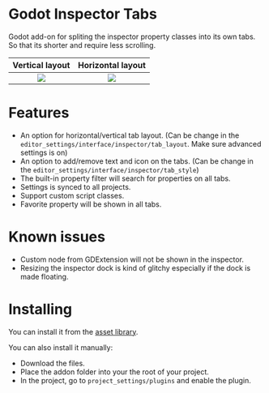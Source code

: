 # Godot Inspector Tabs
Godot add-on for spliting the inspector property classes into its own tabs. So that its shorter and require less scrolling.

Vertical layout           |  Horizontal layout
:-------------------------:|:-------------------------:
![](https://github.com/user-attachments/assets/fc5455d2-c48d-4e1f-b51f-4c09e2d4eb83)  |  ![](https://github.com/user-attachments/assets/e2849982-a57f-46d6-bcfa-c38676032b9d)

# Features
- An option for horizontal/vertical tab layout. (Can be change in the `editor_settings/interface/inspector/tab_layout`. Make sure advanced settings is on)
- An option to add/remove text and icon on the tabs. (Can be change in the `editor_settings/interface/inspector/tab_style`)
- The built-in property filter will search for properties on all tabs.
- Settings is synced to all projects.
- Support custom script classes.
- Favorite property will be shown in all tabs.

# Known issues
- Custom node from GDExtension will not be shown in the inspector.
- Resizing the inspector dock is kind of glitchy especially if the dock is made floating.

# Installing
You can install it from the [asset library](https://godotengine.org/asset-library/asset/3951).

You can also install it manually:
- Download the files.
- Place the addon folder into your the root of your project.
- In the project, go to `project_settings/plugins` and enable the plugin.
